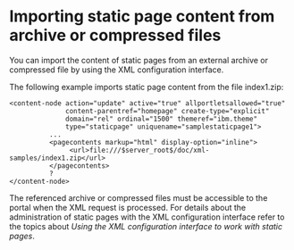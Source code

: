 # Importing static page content from archive or compressed files

You can import the content of static pages from an external archive or compressed file by using the XML configuration interface.

The following example imports static page content from the file index1.zip:

```
<content-node action="update" active="true" allportletsallowed="true" 
              content-parentref="homepage" create-type="explicit" 
              domain="rel" ordinal="1500" themeref="ibm.theme"
              type="staticpage" uniquename="samplestaticpage1">
          ...
          <pagecontents markup="html" display-option="inline">
               <url>file:///$server_root$/doc/xml-samples/index1.zip</url>
          </pagecontents>
          ?
</content-node>
```

The referenced archive or compressed files must be accessible to the portal when the XML request is processed. For details about the administration of static pages with the XML configuration interface refer to the topics about *Using the XML configuration interface to work with static pages*.


